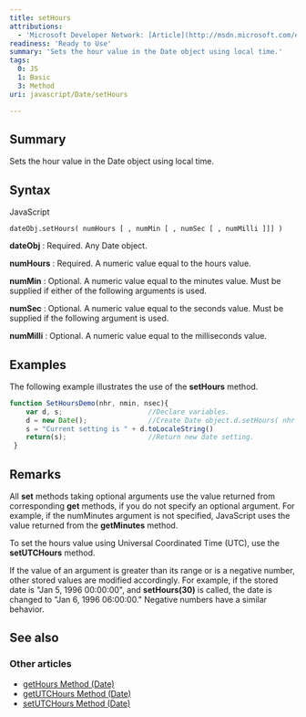 ```yaml
---
title: setHours
attributions:
  - 'Microsoft Developer Network: [Article](http://msdn.microsoft.com/en-us/library/ie/f4a5xhxy(v=vs.94).aspx)'
readiness: 'Ready to Use'
summary: 'Sets the hour value in the Date object using local time.'
tags:
  0: JS
  1: Basic
  3: Method
uri: javascript/Date/setHours

---
```

## <span>Summary</span>

Sets the hour value in the Date object using local time.

## <span>Syntax</span>

<span class="language">JavaScript</span>

    dateObj.setHours( numHours [ , numMin [ , numSec [ , numMilli ]]] )

**dateObj**
:   Required. Any Date object.

**numHours**
:   Required. A numeric value equal to the hours value.

**numMin**
:   Optional. A numeric value equal to the minutes value. Must be supplied if either of the following arguments is used.

**numSec**
:   Optional. A numeric value equal to the seconds value. Must be supplied if the following argument is used.

**numMilli**
:   Optional. A numeric value equal to the milliseconds value.

## <span>Examples</span>

The following example illustrates the use of the **setHours** method.

``` js
function SetHoursDemo(nhr, nmin, nsec){
    var d, s;                     //Declare variables.
    d = new Date();               //Create Date object.d.setHours( nhr , nmin , nsec ) ;  //Set hours, minutes, & seconds.
    s = "Current setting is " + d.toLocaleString()
    return(s);                    //Return new date setting.
 }
```

## <span>Remarks</span>

All **set** methods taking optional arguments use the value returned from corresponding **get** methods, if you do not specify an optional argument. For example, if the numMinutes argument is not specified, JavaScript uses the value returned from the **getMinutes** method.

To set the hours value using Universal Coordinated Time (UTC), use the **setUTCHours** method.

If the value of an argument is greater than its range or is a negative number, other stored values are modified accordingly. For example, if the stored date is "Jan 5, 1996 00:00:00", and **setHours(30)** is called, the date is changed to "Jan 6, 1996 06:00:00." Negative numbers have a similar behavior.

## <span>See also</span>

### <span>Other articles</span>

-   [getHours Method (Date)](/javascript/Date/getHours)
-   [getUTCHours Method (Date)](/javascript/Date/getUTCHours)
-   [setUTCHours Method (Date)](/javascript/Date/setUTCHours)

